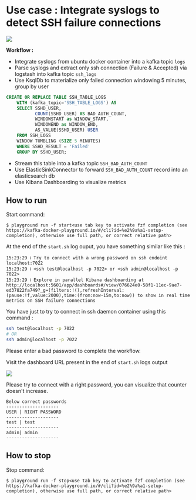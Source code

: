 # Use case : Integrate syslogs to detect SSH failure connections

<img src="./docs/architecture.png">

**Workflow :**
- Integrate syslogs from ubuntu docker container into a kafka topic `logs`
- Parse syslogs and extract only ssh connection (Failure & Accepted) via logstash into kafka topic `ssh_logs`
- Use KsqlDb to materialize only failed connection windowing 5 minutes, group by user
``` sql
CREATE OR REPLACE TABLE SSH_TABLE_LOGS
    WITH (kafka_topic='SSH_TABLE_LOGS') AS
    SELECT SSHD_USER,
           COUNT(SSHD_USER) AS BAD_AUTH_COUNT,
           WINDOWSTART as WINDOW_START,
           WINDOWEND as WINDOW_END,
           AS_VALUE(SSHD_USER) USER
    FROM SSH_LOGS
    WINDOW TUMBLING (SIZE 5 MINUTES)
    WHERE SSHD_RESULT = 'Failed'
    GROUP BY SSHD_USER;
```
- Stream this table into a kafka topic `SSH_BAD_AUTH_COUNT`
- Use ElasticSinkConnector to forward `SSH_BAD_AUTH_COUNT` record into an elasticsearch db
- Use Kibana Dashboarding to visualize metrics

## How to run

Start command:
```
$ playground run -f start<use tab key to activate fzf completion (see https://kafka-docker-playground.io/#/cli?id=%e2%9a%a1-setup-completion), otherwise use full path, or correct relative path>
```

At the end of the `start.sh` log ouput, you have something similar like this :
``` log
15:23:29 ℹ️ Try to connect with a wrong password on ssh endoint localhost:7022
15:23:29 ℹ️ <ssh test@localhost -p 7022> or <ssh admin@localhost -p 7022>
15:23:29 ℹ️ Explore in parallel Kibana dashboarding at http://localhost:5601/app/dashboards#/view/076624e0-58f1-11ec-9ae7-ed37822fa749?_g=(filters:!(),refreshInterval:(pause:!f,value:2000),time:(from:now-15m,to:now)) to show in real time metrics on SSH failure connections
```

You have just to try to connect in ssh daemon container using this command :
``` bash
ssh test@localhost -p 7022
# OR
ssh admin@localhost -p 7022
```

Please enter a bad password to complete the workflow.

Visit the dashboard URL present in the end of `start.sh` logs output

<img src="./docs/dashboard.png">

Please try to connect with a right password, you can visualize that counter doesn't increase.
```
Below correct passwords
--------------------
USER | RIGHT PASSWORD
--------------------
test | test
--------------------
admin| admin
--------------------
```

## How to stop

Stop command:
```
$ playground run -f stop<use tab key to activate fzf completion (see https://kafka-docker-playground.io/#/cli?id=%e2%9a%a1-setup-completion), otherwise use full path, or correct relative path>
```

